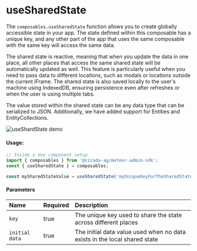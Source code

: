 # useSharedState

The `composables.useSharedState` function allows you to create globally accessible state in your app. The state defined within this composable has a unique key, and any other part of the app that uses the same composable with the same key will access the same data.

The shared state is reactive, meaning that when you update the data in one place, all other places that access the same shared state will be automatically updated as well. This feature is particularly useful when you need to pass data to different locations, such as modals or locations outside the current iFrame. The shared state is also saved locally to the user's machine using IndexedDB, ensuring persistence even after refreshes or when the user is using multiple tabs.

The value stored within the shared state can be any data type that can be serialized to JSON. Additionally, we have added support for Entities and EntityCollections.

![useShardState demo](../assets/useSharedState-demo.gif)

#### Usage:  
```ts
// Inside a Vue component setup
import { composables } from '@cicada-ag/meteor-admin-sdk';
const { useSharedState } = composables;

const mySharedStateValue = useSharedState('myUniqueKeyForTheSharedState', 'myInitialDataValue');
```

#### Parameters
| Name           | Required | Description                                                               |
| :------------- | :------- | :------------------------------------------------------------------------ |
| `key`          | true     | The unique key used to share the state across different places            |
| `initial data` | true     | The initial data value used when no data exists in the local shared state |
